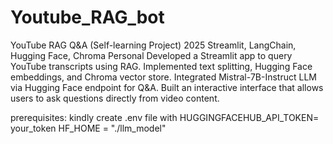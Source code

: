 # Youtube_RAG_bot

YouTube RAG Q&A (Self-learning Project) 2025 Streamlit, LangChain, Hugging Face, Chroma Personal Developed a Streamlit app to query YouTube transcripts using RAG.
Implemented text splitting, Hugging Face embeddings, and Chroma vector store. Integrated Mistral-7B-Instruct LLM via Hugging Face endpoint for Q&A.
Built an interactive interface that allows users to ask questions directly from video content.

prerequisites:
kindly create .env file with 
HUGGINGFACEHUB_API_TOKEN= your_token
HF_HOME = "./llm_model" 
